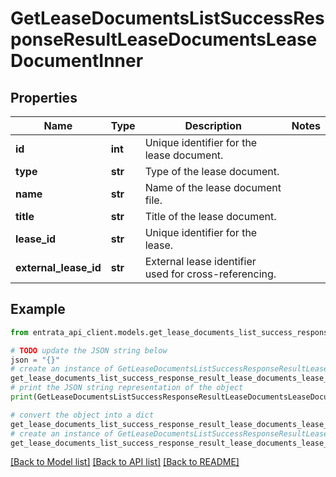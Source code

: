 # GetLeaseDocumentsListSuccessResponseResultLeaseDocumentsLeaseDocumentInner


## Properties

Name | Type | Description | Notes
------------ | ------------- | ------------- | -------------
**id** | **int** | Unique identifier for the lease document. | 
**type** | **str** | Type of the lease document. | 
**name** | **str** | Name of the lease document file. | 
**title** | **str** | Title of the lease document. | 
**lease_id** | **str** | Unique identifier for the lease. | 
**external_lease_id** | **str** | External lease identifier used for cross-referencing. | 

## Example

```python
from entrata_api_client.models.get_lease_documents_list_success_response_result_lease_documents_lease_document_inner import GetLeaseDocumentsListSuccessResponseResultLeaseDocumentsLeaseDocumentInner

# TODO update the JSON string below
json = "{}"
# create an instance of GetLeaseDocumentsListSuccessResponseResultLeaseDocumentsLeaseDocumentInner from a JSON string
get_lease_documents_list_success_response_result_lease_documents_lease_document_inner_instance = GetLeaseDocumentsListSuccessResponseResultLeaseDocumentsLeaseDocumentInner.from_json(json)
# print the JSON string representation of the object
print(GetLeaseDocumentsListSuccessResponseResultLeaseDocumentsLeaseDocumentInner.to_json())

# convert the object into a dict
get_lease_documents_list_success_response_result_lease_documents_lease_document_inner_dict = get_lease_documents_list_success_response_result_lease_documents_lease_document_inner_instance.to_dict()
# create an instance of GetLeaseDocumentsListSuccessResponseResultLeaseDocumentsLeaseDocumentInner from a dict
get_lease_documents_list_success_response_result_lease_documents_lease_document_inner_from_dict = GetLeaseDocumentsListSuccessResponseResultLeaseDocumentsLeaseDocumentInner.from_dict(get_lease_documents_list_success_response_result_lease_documents_lease_document_inner_dict)
```
[[Back to Model list]](../README.md#documentation-for-models) [[Back to API list]](../README.md#documentation-for-api-endpoints) [[Back to README]](../README.md)


